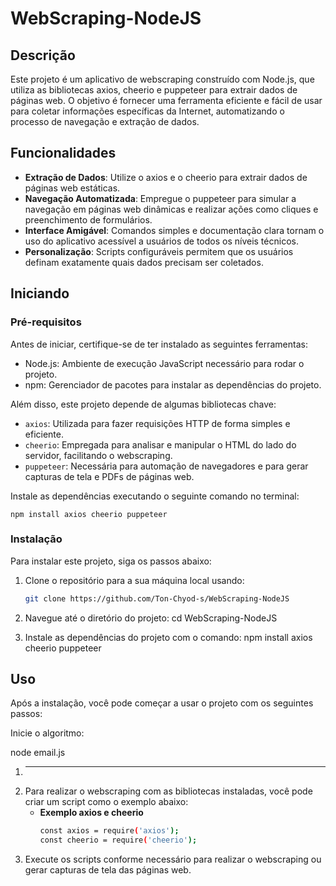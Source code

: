 # WebScraping-NodeJS

## Descrição

Este projeto é um aplicativo de webscraping construído com Node.js, que utiliza as bibliotecas axios, cheerio e puppeteer para extrair dados de páginas web. O objetivo é fornecer uma ferramenta eficiente e fácil de usar para coletar informações específicas da Internet, automatizando o processo de navegação e extração de dados.

## Funcionalidades

- **Extração de Dados**: Utilize o axios e o cheerio para extrair dados de páginas web estáticas.
- **Navegação Automatizada**: Empregue o puppeteer para simular a navegação em páginas web dinâmicas e realizar ações como cliques e preenchimento de formulários.
- **Interface Amigável**: Comandos simples e documentação clara tornam o uso do aplicativo acessível a usuários de todos os níveis técnicos.
- **Personalização**: Scripts configuráveis permitem que os usuários definam exatamente quais dados precisam ser coletados.

## Iniciando

### Pré-requisitos
Antes de iniciar, certifique-se de ter instalado as seguintes ferramentas:

- Node.js: Ambiente de execução JavaScript necessário para rodar o projeto.
- npm: Gerenciador de pacotes para instalar as dependências do projeto.

Além disso, este projeto depende de algumas bibliotecas chave:

- `axios`: Utilizada para fazer requisições HTTP de forma simples e eficiente.
- `cheerio`: Empregada para analisar e manipular o HTML do lado do servidor, facilitando o webscraping.
- `puppeteer`: Necessária para automação de navegadores e para gerar capturas de tela e PDFs de páginas web.

Instale as dependências executando o seguinte comando no terminal:

    npm install axios cheerio puppeteer 

### Instalação

Para instalar este projeto, siga os passos abaixo:

1. Clone o repositório para a sua máquina local usando:
   ```bash
   git clone https://github.com/Ton-Chyod-s/WebScraping-NodeJS

1. Navegue até o diretório do projeto:
cd WebScraping-NodeJS

1. Instale as dependências do projeto com o comando:
npm install axios cheerio puppeteer

## Uso
Após a instalação, você pode começar a usar o projeto com os seguintes passos:

Inicie o algoritmo:

node email.js

1. --------
2. Para realizar o webscraping com as bibliotecas instaladas, você pode criar um script como o exemplo abaixo:
   - **Exemplo axios e cheerio**
        ```bash
        const axios = require('axios');
        const cheerio = require('cheerio');
    

2. Execute os scripts conforme necessário para realizar o webscraping ou gerar capturas de tela das páginas web.

